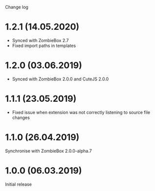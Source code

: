 Change log

# 1.2.1 (14.05.2020)

* Synced with ZombieBox 2.7
* Fixed import paths in templates

# 1.2.0 (03.06.2019)

* Synced with ZombieBox 2.0.0 and CuteJS 2.0.0

# 1.1.1 (23.05.2019)

* Fixed issue when extension was not correctly listening to source file changes

# 1.1.0 (26.04.2019)

Synchronise with ZombieBox 2.0.0-alpha.7

# 1.0.0 (06.03.2019)
Initial release
